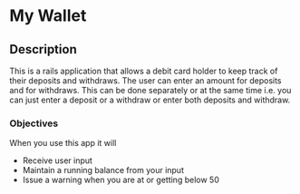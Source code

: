 # My Wallet

## Description

This is a rails application that allows a debit card holder to keep track of their deposits and withdraws. The user can enter an amount for deposits and for withdraws. This can be done separately or at the same time i.e. you can just enter a deposit or a withdraw or enter both deposits and withdraw.

### Objectives

When you use this app it will

* Receive user input
* Maintain a running balance from your input
* Issue a warning when you are at or getting below 50
